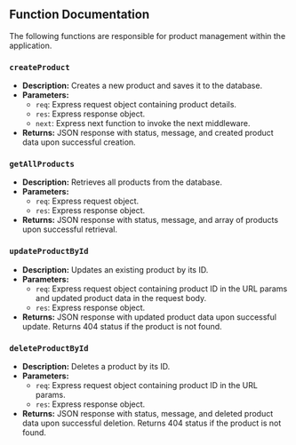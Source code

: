 ## Function Documentation

The following functions are responsible for product management within the application.

### `createProduct`

- **Description:** Creates a new product and saves it to the database.
- **Parameters:**
  - `req`: Express request object containing product details.
  - `res`: Express response object.
  - `next`: Express next function to invoke the next middleware.
- **Returns:** JSON response with status, message, and created product data upon successful creation.

### `getAllProducts`

- **Description:** Retrieves all products from the database.
- **Parameters:**
  - `req`: Express request object.
  - `res`: Express response object.
- **Returns:** JSON response with status, message, and array of products upon successful retrieval.

### `updateProductById`

- **Description:** Updates an existing product by its ID.
- **Parameters:**
  - `req`: Express request object containing product ID in the URL params and updated product data in the request body.
  - `res`: Express response object.
- **Returns:** JSON response with updated product data upon successful update. Returns 404 status if the product is not found.

### `deleteProductById`

- **Description:** Deletes a product by its ID.
- **Parameters:**
  - `req`: Express request object containing product ID in the URL params.
  - `res`: Express response object.
- **Returns:** JSON response with status, message, and deleted product data upon successful deletion. Returns 404 status if the product is not found.
